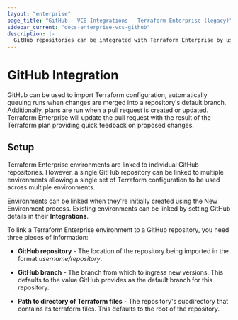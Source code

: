 ```yaml
---
layout: "enterprise"
page_title: "GitHub - VCS Integrations - Terraform Enterprise (legacy)"
sidebar_current: "docs-enterprise-vcs-github"
description: |-
  GitHub repositories can be integrated with Terraform Enterprise by using push command.
---
```


# GitHub Integration

GitHub can be used to import Terraform configuration, automatically queuing runs
when changes are merged into a repository's default branch. Additionally, plans
are run when a pull request is created or updated. Terraform Enterprise will
update the pull request with the result of the Terraform plan providing quick
feedback on proposed changes.

## Setup

Terraform Enterprise environments are linked to individual GitHub repositories.
However, a single GitHub repository can be linked to multiple environments
allowing a single set of Terraform configuration to be used across multiple
environments.

Environments can be linked when they're initially created using the New
Environment process. Existing environments can be linked by setting GitHub
details in their **Integrations**.

To link a Terraform Enterprise environment to a GitHub repository, you need
three pieces of information:

- **GitHub repository** - The location of the repository being imported in the
format _username/repository_.

- **GitHub branch** - The branch from which to ingress new versions. This
defaults to the value GitHub provides as the default branch for this repository.

- **Path to directory of Terraform files** - The repository's subdirectory that
contains its terraform files. This defaults to the root of the repository.

